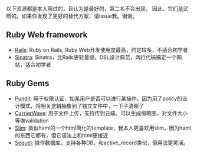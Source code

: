 以下资源都是本人用过的，且认为是最好的，第二名不会出现。
因此，它们是武断的。如果你发现了更好的替代方案，请issue我。谢谢。

## Ruby Web framework
+ [Rails](http://rubyonrails.org/): Ruby on Rails, Ruby Web开发使用度最高，约定较多，不适合初学者
+ [Sinatra](http://www.sinatrarb.com/): Sinatra，比Rails更轻量级，DSL设计典范，两行代码搞定一个网站，适合初学者

## Ruby Gems
+ [Pundit](https://github.com/elabs/pundit): 用于权限认证，如某用户是否可以进行某操作。因为用了policy的设计模式，将相关逻辑抽象到了独立文件中，一下子清晰了
+ [CarrierWave](httpshttps://github.com/carrierwaveuploader/carrierwave): 用于文件上传，支持传到云端。可以生成缩略图，对文件大小等做validation
+ [Slim](https://github.com/slim-template/slim): 类似haml的一个html简化的template，我本人更喜欢用slim，因为haml的东西它都有，但它语法上和html更接近
+ [Sequel](https://github.com/jeremyevans/sequel): 操作数据库。支持各种DB，和active_record类似，但用法更灵活。
